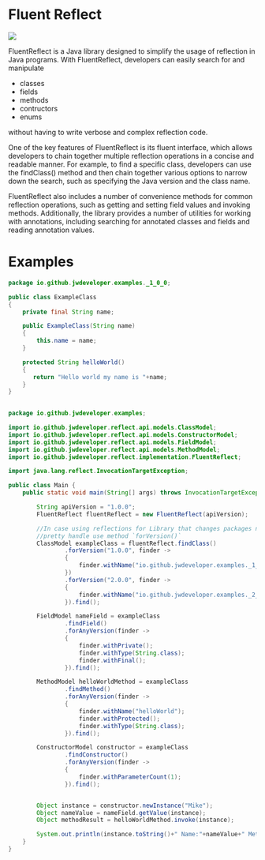 # Fluent Reflect

<a href="https://jitpack.io/#jwdeveloper/SpigotTester" target="blank" >

<img src="https://jitpack.io/v/jwdeveloper/SpigotTester.svg" >
</img>
</a>

FluentReflect is a Java library designed to simplify the usage of reflection in Java programs. With FluentReflect, developers can easily search for and manipulate

- classes
- fields
- methods
- contructors
- enums


without having to write verbose and complex reflection code.

One of the key features of FluentReflect is its fluent interface, which allows developers to chain together multiple reflection operations in a concise and readable manner. For example, to find a specific class, developers can use the findClass() method and then chain together various options to narrow down the search, such as specifying the Java version and the class name.

FluentReflect also includes a number of convenience methods for common reflection operations, such as getting and setting field values and invoking methods. Additionally, the library provides a number of utilities for working with annotations, including searching for annotated classes and fields and reading annotation values.

# Examples



```java
package io.github.jwdeveloper.examples._1_0_0;

public class ExampleClass
{
    private final String name;

    public ExampleClass(String name)
    {
        this.name = name;
    }

    protected String helloWorld()
    {
       return "Hello world my name is "+name;
    }
}
 
```


```java
package io.github.jwdeveloper.examples;

import io.github.jwdeveloper.reflect.api.models.ClassModel;
import io.github.jwdeveloper.reflect.api.models.ConstructorModel;
import io.github.jwdeveloper.reflect.api.models.FieldModel;
import io.github.jwdeveloper.reflect.api.models.MethodModel;
import io.github.jwdeveloper.reflect.implementation.FluentReflect;

import java.lang.reflect.InvocationTargetException;

public class Main {
    public static void main(String[] args) throws InvocationTargetException, IllegalAccessException, InstantiationException {

        String apiVersion = "1.0.0";
        FluentReflect fluentReflect = new FluentReflect(apiVersion);

        //In case using reflections for Library that changes packages names every new version it is
        //pretty handle use method `forVersion()`
        ClassModel exampleClass = fluentReflect.findClass()
                .forVersion("1.0.0", finder ->
                {
                    finder.withName("io.github.jwdeveloper.examples._1_0_0.ExampleClass");
                })
                .forVersion("2.0.0", finder ->
                {
                    finder.withName("io.github.jwdeveloper.examples._2_0_0.ExampleClass");
                }).find();

        FieldModel nameField = exampleClass
                .findField()
                .forAnyVersion(finder ->
                {
                    finder.withPrivate();
                    finder.withType(String.class);
                    finder.withFinal();
                }).find();

        MethodModel helloWorldMethod = exampleClass
                .findMethod()
                .forAnyVersion(finder ->
                {
                    finder.withName("helloWorld");
                    finder.withProtected();
                    finder.withType(String.class);
                }).find();

        ConstructorModel constructor = exampleClass
                .findConstructor()
                .forAnyVersion(finder ->
                {
                    finder.withParameterCount(1);
                }).find();


        Object instance = constructor.newInstance("Mike");
        Object nameValue = nameField.getValue(instance);
        Object methodResult = helloWorldMethod.invoke(instance);

        System.out.println(instance.toString()+" Name:"+nameValue+" Method output:"+methodResult);
    }
} 
```
